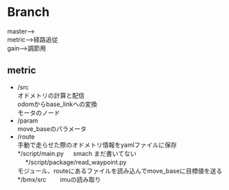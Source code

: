# Branch  
master-->  
metric-->経路追従  
gain-->調節用   

## metric
* /src  
オドメトリの計算と配信  
odomからbase_linkへの変換  
モータのノード  
* /param  
move_baseのパラメータ  　
* /route  
手動で走らせた際のオドメトリ情報をyamlファイルに保存　　
*/script/main.py  　
smach  まだ書いてない  　
*/script/package/read_waypoint.py  
モジュール、routeにあるファイルを読み込んでmove_baseに目標値を送る　　
*/bmx/src　　
imuの読み取り  　　


